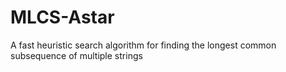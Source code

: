 # MLCS-Astar
A fast heuristic search algorithm for finding the longest common subsequence of multiple strings
